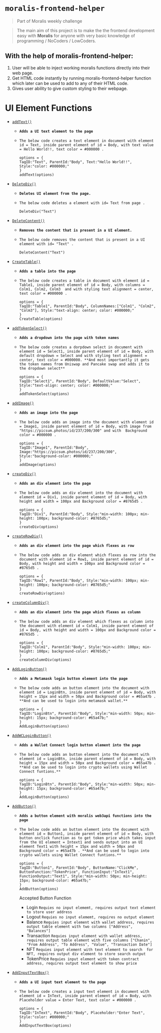# `moralis-frontend-helper`
> Part of Moralis weekly challenge 

> The main aim of this project is to make the the frontend development easy with **Moralis** for anyone with very basic knowledge of programming / NoCoders / LowCoders.

## With the help of moralis-frontend-helper:
1. User will be able to inject working moralis functions directly into their web page.  
2. Get HTML code instantly by running moralis-frontend-helper function which later can be used to add to any of their HTML code. 
3. Gives user ability to give custom styling to their webpage.  

# UI Element Functions

- [`addText()`](#addText)
  - **`Adds a UI text element to the page`**
  - `The below code creates a text element in document with element id = Text, inside parent element of id = Body, with text value = Hello World!!, text color = #000000 .`
 
    ```
    options = {
    TagID:"Text", ParentId:"Body", Text:"Hello World!!", Style:"color: #000000;"
    }
    addText(options)
    ```

- [`DeleteDiv()`](#DeleteDiv)
  - **`Deletes UI element from the page.`**
  - `The below code deletes a element with id= Text from page .`
 
    ```
    DeleteDiv("Text")
    ```
    
- [`DeleteContent()`](#DeleteContent)
  - **`Removes the content that is present in a UI element.`**
  - `The below code removes the content that is present in a UI element with id= "Text" .`
 
    ```
    DeleteContent("Text")
    ```
    
- [`CreateTable()`](#CreateTable)
  - **`Adds a table into the page`**
  - `The below code creates a table in document with element id = Table1, inside parent element of id = Body, with columns = Colm1, Colm2, Colm3  and with styling text alignment = center, text color = #000000 .`
 
    ```
    options = {
    TagID:"Table1", ParentId:"Body", ColumnNames:["Colm1", "Colm2", "Colm3"], Style:"text-align: center; color: #000000;"
    }
    CreateTable(options)
    ```

- [`addTokenSelect()`](#addTokenSelect)
  - **`Adds a dropdown into the page with token names`**
  - `The below code creates a dorpdown select in document with element id = Select1, inside parent element of id = Body, with default dropdown = Select and with styling text alignment = center, text color = #000000. **And most importantly it gets the token names from Uniswap and Pancake swap and adds it to the dropdown select**`
 
    ```
    options = {
    TagID:"Select1", ParentId:"Body", DefaultValue:"Select", Style:"text-align: center; color: #000000;"
    }
    addTokenSelect(options)
    ```

- [`addImage()`](#addImage)
  - **`Adds an image into the page`**
  - `The below code adds an image into the document with element id = Image1, inside parent element of id = Body, with image from "https://picsum.photos/id/237/200/300" and with  Background color = #000000 .`
 
    ```
    options = {
    TagID:"Image1", ParentId:"Body", Image:"https://picsum.photos/id/237/200/300", Style:"background-color: #000000;"
    }
    addImage(options)
    ```

- [`createDiv()`](#createDiv)
  - **`Adds an div element into the page`**
  - `The below code adds an div element into the document with element id = Div1, inside parent element of id = Body, with height and width = 100px and Background color = #8765d5 .`
 
    ```
    options = {
    TagID:"Div1", ParentId:"Body", Style:"min-width: 100px; min-height: 100px; background-color: #8765d5;"
    }
    createDiv(options)
    ```

- [`createRowDiv()`](#createRowDiv)
  - **`Adds an div element into the page which flexes as row`**
  - `The below code adds an div element which flexes as row into the document with element id = Row1, inside parent element of id = Body, with height and width = 100px and Background color = #8765d5 .`
 
    ```
    options = {
    TagID:"Row1", ParentId:"Body", Style:"min-width: 100px; min-height: 100px; background-color: #8765d5;"
    }
    createRowDiv(options)
    ```

- [`createColumnDiv()`](#createColumnDiv)
  - **`Adds an div element into the page which flexes as column`**
  - `The below code adds an div element which flexes as column into the document with element id = Colm1, inside parent element of id = Body, with height and width = 100px and Background color = #8765d5 .`
 
    ```
    options = {
    TagID:"Colm1", ParentId:"Body", Style:"min-width: 100px; min-height: 100px; background-color: #8765d5;"
    }
    createColumnDiv(options)
    ```

- [`AddLoginButton()`](#AddLoginButton)
  - **`Adds a Metamask login button element into the page`**
  - `The below code adds an button element into the document with element id = LoginBtn, inside parent element of id = Body, with height = 15px and width = 50px and Background color = #65a47b . **And can be used to login into metamask wallet.**`
 
    ```
    options = {
    TagID:"LoginBtn", ParentId:"Body", Style:"min-width: 50px; min-height: 15px; background-color: #65a47b;"
    }
    AddLoginButton(options)
    ```

- [`AddWCLoginButton()`](#AddWCLoginButton)
  - **`Adds a Wallet Connect login button element into the page`**
  - `The below code adds an button element into the document with element id = LoginBtn, inside parent element of id = Body, with height = 15px and width = 50px and Background color = #65a47b . **And can be used to login into crypto wallets using Wallet Connect funtions.**`
 
    ```
    options = {
    TagID:"LoginBtn", ParentId:"Body", Style:"min-width: 50px; min-height: 15px; background-color: #65a47b;"
    }
    AddLoginButton(options)
    ```

- [`AddButton()`](#AddButton)
  - **`Adds a button element with moralis web3api functions into the page`**
  - `The below code adds an button element into the document with element id = Button1, inside parent element of id = Body, with button onclick function as to get token price which takes input from the UI element = Intext1 and sends output into an UI element Text1 with height = 15px and width = 50px and Background color = #65a47b . **And can be used to login into crypto wallets using Wallet Connect funtions.**`
 
    ```
    options = {
    TagID:"Button1", ParentId:"Body", ButtonName:"ClickMe", ButtonFunction:"TokenPrice", FunctionInput:"InText1", FunctionOutput:"Text1", Style:"min-width: 50px; min-height: 15px; background-color: #65a47b;"
    }
    AddButton(options)
    ```
    Accepted Button Function
    - Login `Requies no input elememt, requires output text element to store user address`
    - Logout `Requies no input elememt, requires no output element`
    - Balance `Requies input element with wallet address, requires output table element with two columns ["Address", "Balances"]`
    - Transaction `Requies input element with wallet address, requires output table element with five columns ["Chanin", "From Address", "To Address", "Value", "Transaction Date"]`
    - NFT `Requies input element with text element to search  for NFT, requires output div element to store search output`
    - TokenPrice `Requies input element with token contract address, requires output text element to show price`

- [`AddInputTextBox()`](#AddInputTextBox)
  - **`Adds a UI input text element to the page`**
  - `The below code creates a input text element in document with element id = InText, inside parent element of id = Body, with Placeholder value = Enter Text, text color = #000000 .`
 
    ```
    options = {
    TagID:"InText", ParentId:"Body", Placeholder:"Enter Text", Style:"color: #000000;"
    }
    AddInputTextBox(options)
    ```




